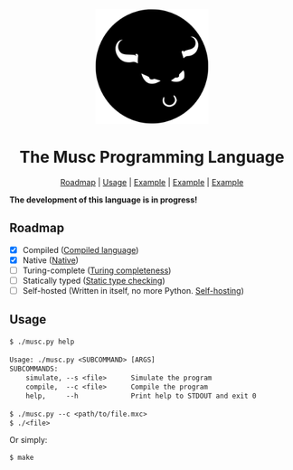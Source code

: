 <div align="center">
<p>
 <img width="200" src="dist/musc_logo.svg">
</p>
<h1>The Musc Programming Language</h1>

[Roadmap](#roadmap) | [Usage](#usage) | [Example](Example) | [Example](Example) | [Example](Example)
</div>

**The development of this language is in progress!**

## Roadmap
* [x] Compiled ([Compiled language](https://en.wikipedia.org/wiki/Compiled_language))
* [x] Native ([Native](https://en.wikipedia.org/wiki/Native_%28computing%29))
* [ ] Turing-complete ([Turing completeness](https://en.wikipedia.org/wiki/Turing_completeness))
* [ ] Statically typed ([Static type checking](https://en.wikipedia.org/wiki/Type_system#Static_type_checking))
* [ ] Self-hosted (Written in itself, no more Python. [Self-hosting](https://en.wikipedia.org/wiki/Self-hosting_(compilers)))

## Usage
```console
$ ./musc.py help

Usage: ./musc.py <SUBCOMMAND> [ARGS]
SUBCOMMANDS:
    simulate, --s <file>      Simulate the program
    compile,  --c <file>      Compile the program
    help,     --h             Print help to STDOUT and exit 0
    
$ ./musc.py --c <path/to/file.mxc>
$ ./<file>
```
Or simply:
```console
$ make
```
